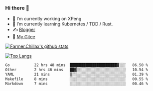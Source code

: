 ### Hi there 👋

- 🔭 I’m currently working on XPeng
- 🌱 I’m currently learning Kubernetes / TDD / Rust.
- ✍️ [Blogger](https://blog.farmer233.top)
- 🤔 [My Gitee](https://gitee.com/Farmer-chong)


[![Farmer.Chillax's github stats](https://github-readme-stats.vercel.app/api?username=FarmerChillax)](https://github.com/anuraghazra/github-readme-stats)

[![Top Langs](https://github-readme-stats.vercel.app/api/top-langs/?username=FarmerChillax&layout=compact&hide=html,css,javascript)](https://github.com/anuraghazra/github-readme-stats)


<a href="https://wakatime.com/@Farmer"> </a>
          <!--START_SECTION:waka-->

```txt
Go           22 hrs 48 mins  █████████████████████▓░░░   86.50 %
Other        2 hrs 46 mins   ██▓░░░░░░░░░░░░░░░░░░░░░░   10.54 %
YAML         21 mins         ▒░░░░░░░░░░░░░░░░░░░░░░░░   01.39 %
Makefile     8 mins          ░░░░░░░░░░░░░░░░░░░░░░░░░   00.55 %
Markdown     7 mins          ░░░░░░░░░░░░░░░░░░░░░░░░░   00.46 %
```

<!--END_SECTION:waka-->



<!--
**Farmer-chong/Farmer-chong** is a ✨ _special_ ✨ repository because its `README.md` (this file) appears on your GitHub profile.

Here are some ideas to get you started:

- 🔭 I’m currently working on ...
- 🌱 I’m currently learning ...
- 👯 I’m looking to collaborate on ...
- 🤔 I’m looking for help with ...
- 💬 Ask me about ...
- 📫 How to reach me: ...
- 😄 Pronouns: ...
- ⚡ Fun fact: ...
-->
